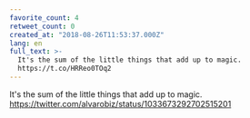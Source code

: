 ```yaml
---
favorite_count: 4
retweet_count: 0
created_at: "2018-08-26T11:53:37.000Z"
lang: en
full_text: >-
  It's the sum of the little things that add up to magic.
  https://t.co/HRReo0TOq2
---
```


It's the sum of the little things that add up to magic.
<https://twitter.com/alvarobiz/status/1033673292702515201>

